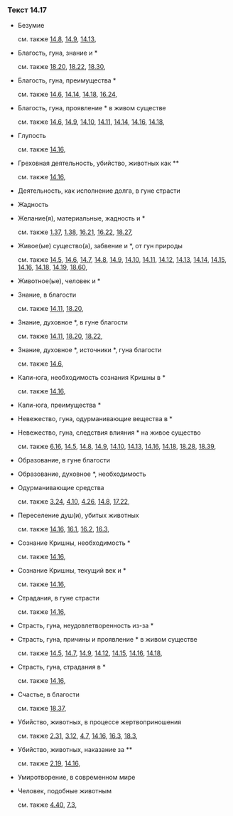 ### Текст 14.17
	
- Безумие

	см. также  [14.8](../14/1408.md),  [14.9](../14/1409.md),  [14.13](../14/1413.md), 
	
- Благость, гуна, знание и *

	см. также  [18.20](../18/1820.md),  [18.22](../18/1822.md),  [18.30](../18/1830.md), 
	
- Благость, гуна, преимущества *

	см. также  [14.6](../14/1406.md),  [14.14](../14/1414.md),  [14.18](../14/1418.md),  [16.24](../16/1624.md), 
	
- Благость, гуна, проявление * в живом существе

	см. также  [14.6](../14/1406.md),  [14.9](../14/1409.md),  [14.10](../14/1410.md),  [14.11](../14/1411.md),  [14.14](../14/1414.md),  [14.16](../14/1416.md),  [14.18](../14/1418.md), 
	
- Глупость

	см. также  [14.16](../14/1416.md), 
	
- Греховная деятельность, убийство, животных как **

	см. также  [14.16](../14/1416.md), 
	
- Деятельность, как исполнение долга, в гуне страсти

	
- Жадность

	
- Желание(я), материальные, жадность и *

	см. также  [1.37](../01/0137.md),  [1.38](../01/0138.md),  [16.21](../16/1621.md),  [16.22](../16/1622.md),  [18.27](../18/1827.md), 
	
- Живое(ые) существо(а), забвение и *, от гун природы

	см. также  [14.5](../14/1405.md),  [14.6](../14/1406.md),  [14.7](../14/1407.md),  [14.8](../14/1408.md),  [14.9](../14/1409.md),  [14.10](../14/1410.md),  [14.11](../14/1411.md),  [14.12](../14/1412.md),  [14.13](../14/1413.md),  [14.14](../14/1414.md),  [14.15](../14/1415.md),  [14.16](../14/1416.md),  [14.18](../14/1418.md),  [14.19](../14/1419.md),  [18.60](../18/1860.md), 
	
- Животное(ые), человек и *

	
- Знание, в благости

	см. также  [14.11](../14/1411.md),  [18.20](../18/1820.md), 
	
- Знание, духовное *, в гуне благости

	см. также  [14.11](../14/1411.md),  [18.20](../18/1820.md),  [18.22](../18/1822.md), 
	
- Знание, духовное *, источники *, гуна благости

	см. также  [14.6](../14/1406.md), 
	
- Кали-юга, необходимость сознания Кришны в *

	см. также  [14.16](../14/1416.md), 
	
- Кали-юга, преимущества *

	
- Невежество, гуна, одурманивающие вещества в *

	
- Невежество, гуна, следствия влияния * на живое существо

	см. также  [6.16](../06/0616.md),  [14.5](../14/1405.md),  [14.8](../14/1408.md),  [14.9](../14/1409.md),  [14.10](../14/1410.md),  [14.13](../14/1413.md),  [14.16](../14/1416.md),  [14.18](../14/1418.md),  [18.28](../18/1828.md),  [18.39](../18/1839.md), 
	
- Образование, в гуне благости

	
- Образование, духовное *, необходимость

	
- Одурманивающие средства

	см. также  [3.24](../03/0324.md),  [4.10](../04/0410.md),  [4.26](../04/0426.md),  [14.8](../14/1408.md),  [17.22](../17/1722.md), 
	
- Переселение душ(и), убитых животных

	см. также  [14.16](../14/1416.md),  [16.1](../16/1601.md),  [16.2](../16/1602.md),  [16.3](../16/1603.md), 
	
- Сознание Кришны, необходимость *

	см. также  [14.16](../14/1416.md), 
	
- Сознание Кришны, текущий век и *

	см. также  [14.16](../14/1416.md), 
	
- Страдания, в гуне страсти

	см. также  [14.16](../14/1416.md), 
	
- Страсть, гуна, неудовлетворенность из-за *

	
- Страсть, гуна, причины и проявление * в живом существе

	см. также  [14.5](../14/1405.md),  [14.7](../14/1407.md),  [14.9](../14/1409.md),  [14.12](../14/1412.md),  [14.15](../14/1415.md),  [14.16](../14/1416.md),  [14.18](../14/1418.md), 
	
- Страсть, гуна, страдания в *

	см. также  [14.16](../14/1416.md), 
	
- Счастье, в благости

	см. также  [18.37](../18/1837.md), 
	
- Убийство, животных, в процессе жертвоприношения

	см. также  [2.31](../02/0231.md),  [3.12](../03/0312.md),  [4.7](../04/0407.md),  [14.16](../14/1416.md),  [16.3](../16/1603.md),  [18.3](../18/1803.md), 
	
- Убийство, животных, наказание за **

	см. также  [2.19](../02/0219.md),  [14.16](../14/1416.md), 
	
- Умиротворение, в современном мире

	
- Человек, подобные животным

	см. также  [4.40](../04/0440.md),  [7.3](../07/0703.md), 
